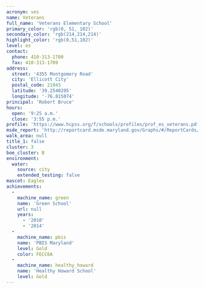 ```yaml
---
acronym: ves
name: Veterans
full_name: 'Veterans Elementary School'
primary_color: 'rgb(0, 51, 102)'
secondary_color: 'rgb(214,214,214)'
highlight_color: 'rgb(0,51,102)'
level: es
contact:
  phone: 410-313-1700
  fax: 410-313-1709
address:
  street: '4355 Montgomery Road'
  city: 'Ellicott City'
  postal_code: 21043
  latitude: '39.2540295'
  longitude: '-76.815074'
principal: 'Robert Bruce'
hours:
  open: '9:25 a.m.'
  close: '3:55 p.m.'
profile: 'https://www.hcpss.org/f/schools/profiles/prof_es_veterans.pdf'
msde_report: 'http://reportcard.msde.maryland.gov/Graphs/#/ReportCards/ReportCardSchool/1//1/13/0219/'
walk_area: null
title_1: false
cluster: 3
boe_cluster: B
environment:
  water:
    source: city
    extended_testing: false
mascot: Eagles
achievements:
  -
    machine_name: green
    name: 'Green School'
    url: null
    years:
      - '2010'
      - '2014'
  -
    machine_name: pbis
    name: 'PBIS Maryland'
    level: Gold
    color: FECC6A
  -
    machine_name: healthy_howard
    name: 'Healthy Howard School'
    level: Gold
---
```

